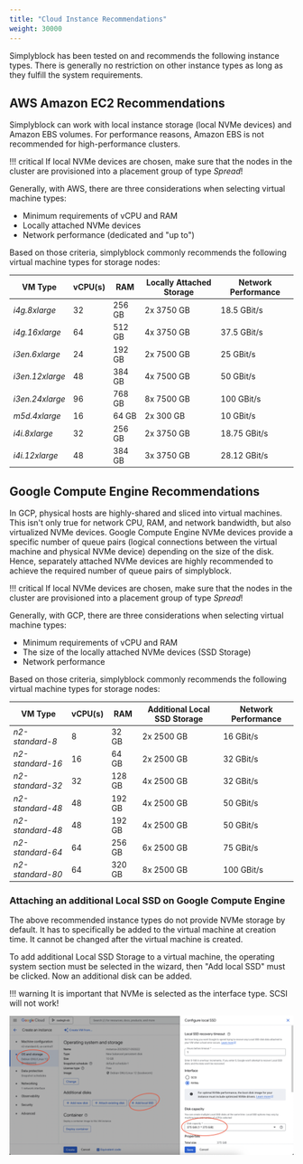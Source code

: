 ```yaml
---
title: "Cloud Instance Recommendations"
weight: 30000
---
```


Simplyblock has been tested on and recommends the following instance types. There is generally no restriction on other instance types as long as they fulfill the system requirements. 

## AWS Amazon EC2 Recommendations

Simplyblock can work with local instance storage (local NVMe devices) and Amazon EBS volumes. For performance reasons,
Amazon EBS is not recommended for high-performance clusters.

!!! critical
    If local NVMe devices are chosen, make sure that the nodes in the cluster are provisioned into a placement group of type
    _Spread_!

Generally, with AWS, there are three considerations when selecting virtual machine types:

- Minimum requirements of vCPU and RAM
- Locally attached NVMe devices
- Network performance (dedicated and "up to")

Based on those criteria, simplyblock commonly recommends the following virtual machine types for storage nodes:

| VM Type         | vCPU(s) | RAM    | Locally Attached Storage | Network Performance |
|-----------------|---------|--------|--------------------------|---------------------|
| _i4g.8xlarge_   | 32      | 256 GB | 2x 3750 GB               | 18.5 GBit/s         |
| _i4g.16xlarge_  | 64      | 512 GB | 4x 3750 GB               | 37.5 GBit/s         |
| _i3en.6xlarge_  | 24      | 192 GB | 2x 7500 GB               | 25 GBit/s           |
| _i3en.12xlarge_ | 48      | 384 GB | 4x 7500 GB               | 50 GBit/s           |
| _i3en.24xlarge_ | 96      | 768 GB | 8x 7500 GB               | 100 GBit/s          |
| _m5d.4xlarge_   | 16      | 64 GB  | 2x 300 GB                | 10 GBit/s           |
| _i4i.8xlarge_   | 32      | 256 GB | 2x 3750 GB               | 18.75 GBit/s        |
| _i4i.12xlarge_  | 48      | 384 GB | 3x 3750 GB               | 28.12 GBit/s        |

## Google Compute Engine Recommendations

In GCP, physical hosts are highly-shared and sliced into virtual machines. This isn't only true for network CPU, RAM,
and network bandwidth, but also virtualized NVMe devices. Google Compute Engine NVMe devices provide a specific number
of queue pairs (logical connections between the virtual machine and physical NVMe device) depending on the size of the
disk. Hence, separately attached NVMe devices are highly recommended to achieve the required number of queue pairs of
simplyblock.

!!! critical
    If local NVMe devices are chosen, make sure that the nodes in the cluster are provisioned into a placement group of
    type _Spread_!

Generally, with GCP, there are three considerations when selecting virtual machine types:

- Minimum requirements of vCPU and RAM
- The size of the locally attached NVMe devices (SSD Storage)
- Network performance

Based on those criteria, simplyblock commonly recommends the following virtual machine types for storage nodes:

| VM Type          | vCPU(s) | RAM    | Additional Local SSD Storage | Network Performance |
|------------------|---------|--------|------------------------------|---------------------|
| _n2-standard-8_  | 8       | 32 GB  | 2x 2500 GB                   | 16 GBit/s           |
| _n2-standard-16_ | 16      | 64 GB  | 2x 2500 GB                   | 32 GBit/s           |
| _n2-standard-32_ | 32      | 128 GB | 4x 2500 GB                   | 32 GBit/s           |
| _n2-standard-48_ | 48      | 192 GB | 4x 2500 GB                   | 50 GBit/s           |
| _n2-standard-48_ | 48      | 192 GB | 4x 2500 GB                   | 50 GBit/s           |
| _n2-standard-64_ | 64      | 256 GB | 6x 2500 GB                   | 75 GBit/s           |
| _n2-standard-80_ | 64      | 320 GB | 8x 2500 GB                   | 100 GBit/s          |

### Attaching an additional Local SSD on Google Compute Engine

The above recommended instance types do not provide NVMe storage by default. It has to specifically be added to the
virtual machine at creation time. It cannot be changed after the virtual machine is created.

To add additional Local SSD Storage to a virtual machine, the operating system section must be selected in the wizard,
then "Add local SSD" must be clicked. Now an additional disk can be added.

!!! warning
    It is important that NVMe is selected as the interface type. SCSI will not work!

![Google Compute Engine wizard screenshot for adding additional local SSDs to a virtual machine](../../assets/images/gcp-wizard-local-ssd.png)
